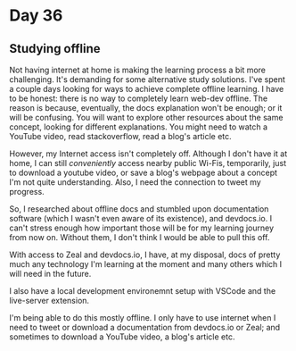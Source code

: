 # Day 36

## Studying offline

Not having internet at home is making the learning process a bit more challenging. It's demanding for some alternative study solutions. I've spent a couple days looking for ways to achieve complete offline learning. I have to be honest: there is no way to completely learn web-dev offline. The reason is because, eventually, the docs explanation won't be enough; or it will be confusing. You will want to explore other resources about the same concept, looking for different explanations. You might need to watch a YouTube video, read stackoverflow, read a blog's article etc.

However, my Internet access isn't completely off. Although I don't have it at home, I can still *conveniently* access nearby public Wi-Fis, temporarily, just to download a youtube video, or save a blog's webpage about a concept I'm not quite understanding. Also, I need the connection to tweet my progress.

So, I researched about offline docs and stumbled upon documentation software (which I wasn't even aware of its existence), and devdocs.io. I can't stress enough how important those will be for my learning journey from now on. Without them, I don't think I would be able to pull this off.

With access to Zeal and devdocs.io, I have, at my disposal, docs of pretty much any technology I'm learning at the moment and many others which I will need in the future.

I also have a local development environemnt setup with VSCode and the live-server extension.

I'm being able to do this mostly offline. I only have to use internet when I need to tweet or download a documentation from devdocs.io or Zeal; and sometimes to download a YouTube video, a blog's article etc.
